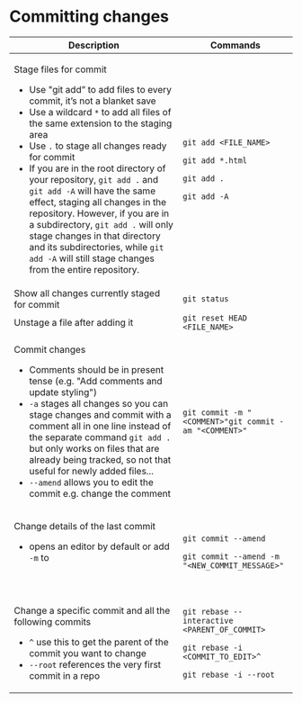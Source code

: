 # Committing changes

<table data-full-width="true"><thead><tr><th>Description</th><th>Commands</th></tr></thead><tbody><tr><td><p>Stage files for commit</p><ul><li>Use "git add” to add files to every commit, it’s not a blanket save</li><li>Use a wildcard <code>*</code> to add all files of the same extension to the staging area</li><li>Use <code>.</code> to stage all changes ready for commit</li><li>If you are in the root directory of your repository, <code>git add .</code> and <code>git add -A</code> will have the same effect, staging all changes in the repository. However, if you are in a subdirectory, <code>git add .</code> will only stage changes in that directory and its subdirectories, while <code>git add -A</code> will still stage changes from the entire repository.</li></ul></td><td><p><code>git add &#x3C;FILE_NAME></code></p><p><code>git add *.html</code></p><p><code>git add .</code></p><p><code>git add -A</code></p></td></tr><tr><td>Show all changes currently staged for commit</td><td><code>git status</code></td></tr><tr><td>Unstage a file after adding it</td><td><code>git reset HEAD &#x3C;FILE_NAME></code></td></tr><tr><td><p>Commit changes</p><ul><li>Comments should be in present tense (e.g. "Add comments and update styling")</li><li><code>-a</code> stages all changes so you can stage changes and commit with a comment all in one line instead of the separate command <code>git add .</code> but only works on files that are already being tracked, so not that useful for newly added files...</li><li><code>--amend</code> allows you to edit the commit e.g. change the comment</li></ul></td><td><code>git commit -m "&#x3C;COMMENT>"git commit -am "&#x3C;COMMENT>"</code></td></tr><tr><td><p>Change details of the last commit</p><ul><li>opens an editor by default or add <code>-m</code> to</li></ul><p><br></p></td><td><p><code>git commit --amend</code></p><p><code>git commit --amend -m "&#x3C;NEW_COMMIT_MESSAGE>"</code></p></td></tr><tr><td><p>Change a specific commit and all the following commits</p><ul><li><code>^</code> use this to get the parent of the commit you want to change</li><li><code>--root</code> references the very first commit in a repo</li></ul></td><td><p><code>git rebase --interactive &#x3C;PARENT_OF_COMMIT></code></p><p><code>git rebase -i &#x3C;COMMIT_TO_EDIT>^</code></p><p><code>git rebase -i --root</code></p></td></tr></tbody></table>
